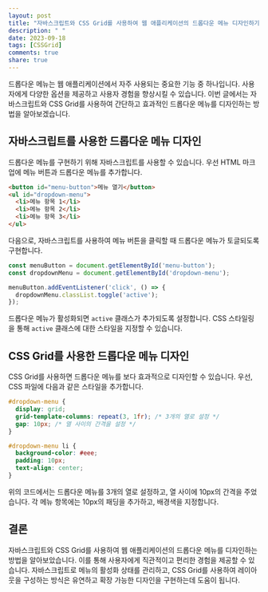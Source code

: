 ```yaml
---
layout: post
title: "자바스크립트와 CSS Grid를 사용하여 웹 애플리케이션의 드롭다운 메뉴 디자인하기"
description: " "
date: 2023-09-18
tags: [CSSGrid]
comments: true
share: true
---
```


드롭다운 메뉴는 웹 애플리케이션에서 자주 사용되는 중요한 기능 중 하나입니다. 사용자에게 다양한 옵션을 제공하고 사용자 경험을 향상시킬 수 있습니다. 이번 글에서는 자바스크립트와 CSS Grid를 사용하여 간단하고 효과적인 드롭다운 메뉴를 디자인하는 방법을 알아보겠습니다.

## 자바스크립트를 사용한 드롭다운 메뉴 디자인

드롭다운 메뉴를 구현하기 위해 자바스크립트를 사용할 수 있습니다. 우선 HTML 마크업에 메뉴 버튼과 드롭다운 메뉴를 추가합니다.

```html
<button id="menu-button">메뉴 열기</button>
<ul id="dropdown-menu">
  <li>메뉴 항목 1</li>
  <li>메뉴 항목 2</li>
  <li>메뉴 항목 3</li>
</ul>
```

다음으로, 자바스크립트를 사용하여 메뉴 버튼을 클릭할 때 드롭다운 메뉴가 토글되도록 구현합니다.

```javascript
const menuButton = document.getElementById('menu-button');
const dropdownMenu = document.getElementById('dropdown-menu');

menuButton.addEventListener('click', () => {
  dropdownMenu.classList.toggle('active');
});
```

드롭다운 메뉴가 활성화되면 `active` 클래스가 추가되도록 설정합니다. CSS 스타일링을 통해 `active` 클래스에 대한 스타일을 지정할 수 있습니다.

## CSS Grid를 사용한 드롭다운 메뉴 디자인

CSS Grid를 사용하면 드롭다운 메뉴를 보다 효과적으로 디자인할 수 있습니다. 우선, CSS 파일에 다음과 같은 스타일을 추가합니다.

```css
#dropdown-menu {
  display: grid;
  grid-template-columns: repeat(3, 1fr); /* 3개의 열로 설정 */
  gap: 10px; /* 열 사이의 간격을 설정 */
}

#dropdown-menu li {
  background-color: #eee;
  padding: 10px;
  text-align: center;
}
```

위의 코드에서는 드롭다운 메뉴를 3개의 열로 설정하고, 열 사이에 10px의 간격을 주었습니다. 각 메뉴 항목에는 10px의 패딩을 추가하고, 배경색을 지정합니다.

## 결론

자바스크립트와 CSS Grid를 사용하여 웹 애플리케이션의 드롭다운 메뉴를 디자인하는 방법을 알아보았습니다. 이를 통해 사용자에게 직관적이고 편리한 경험을 제공할 수 있습니다. 자바스크립트로 메뉴의 활성화 상태를 관리하고, CSS Grid를 사용하여 레이아웃을 구성하는 방식은 유연하고 확장 가능한 디자인을 구현하는데 도움이 됩니다.